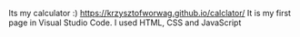 Its my calculator :)
https://krzysztofworwag.github.io/calclator/
It is my first page in Visual Studio Code. I used HTML, CSS and JavaScript
